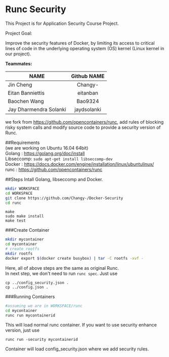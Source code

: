 # Runc Security
This Project is for Application Security Course Project. 
  
Project Goal:  
  
  Improve the security features of Docker, by limiting its access to critical lines of code in the underlying operating system (OS) kernel (Linux kernel in our project).
  
    
  
**Teammates:**


| NAME        |Github NAME |
| ------------- |:-------------:|
| Jin Cheng      | Changy- |
| Eitan Banniettis     | eitanban      | 
| Baochen Wang  | Bao9324      | 
| Jay Dharmendra Solanki | jaydsolanki |

  
  we fork from https://github.com/opencontainers/runc, add rules of blocking risky system calls and modify source code to provide a security version of Runc.

##Requirements  
(we are working on Ubuntu 16.04 64bit)  
Golang : https://golang.org/doc/install  
Libseccomp: `sudo apt-get install libseccomp-dev`   
Docker : https://docs.docker.com/engine/installation/linux/ubuntulinux/  
runc : https://github.com/opencontainers/runc  
  
##Steps
Intall Golang, libseccomp and Docker.  
```bash
mkdir WORKSPACE  
cd WORKSPACE
git clone https://github.com/Changy-/Docker-Security
cd runc
```
  
 ```
 make  
 sudo make install  
 make test
 ```  
   
###Create Container  
```bash
mkdir mycontainer
cd mycontainer
# create rootfs
mkdir rootfs
docker export $(docker create busybox) | tar -C rootfs -xvf -
```  
Here, all of above steps are the same as original Runc.  
In next step, we don't need to run `runc spec`. Just use 
```
cp ../config_security.json .  
cp ../config.json .
```  

###Running Containers

```bash
#assuming we are in WORKSPACE/runc
cd mycontainer
runc run mycontainerid
```  
This will load normal runc container. If you want to use security enhance version, just use  
```
runc run -security mycontainerid
```  
Container will load config_security.json where we add security rules.




